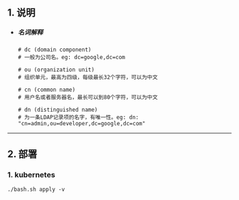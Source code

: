## 1. 说明

- ##### 名词解释

  ```shell
  # dc (domain component)
  # 一般为公司名。eg: dc=google,dc=com

  # ou (organization unit)
  # 组织单元，最高为四级，每级最长32个字符，可以为中文

  # cn (common name)
  # 用户名或者服务器名，最长可以到80个字符，可以为中文

  # dn (distinguished name)
  # 为一条LDAP记录项的名字，有唯一性。eg: dn: "cn=admin,ou=developer,dc=google,dc=com"
  ```

------

## 2. 部署

### 1. kubernetes

```shell
./bash.sh apply -v
```
